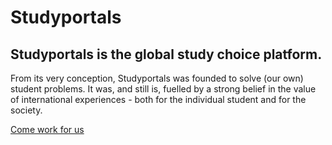 # Studyportals
## Studyportals is the global study choice platform.
From its very conception, Studyportals was founded to solve (our own) student problems. It was, and still is, fuelled by a strong belief in the value of international experiences - both for the individual student and for the society.

[Come work for us](https://studyportals.com/careers/)
